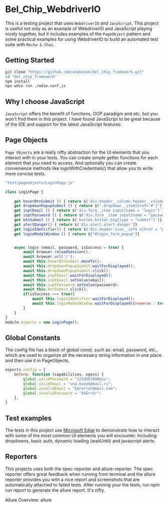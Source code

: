 # Bel_Chip_WebdriverIO

This is a testing project that uses `WebdriverIO`  and `JavaScript`. This project is useful not only as an example of WebdriverIO and JavaScript playing nicely together, but it includes examples of the `PageObject` pattern and some practical examples for using WebdriverIO to build an automated test suite with `Mocha & Chai`.

## Getting Started

```bash
git clone "https://github.com/unakozak/bel_chip_framework.git"
cd "bel_chip_framework"
npm install
npx wdio run ./wdio.conf.js
```

## Why I choose JavaScript
`JavaScript` offers the benefit of functions, OOP paradigm and etc, but you won't find them in this project. I have found JavaScript to be great because of the IDE and support for the latest JavaScript features:


## Page Objects
`Page Objects` are a really nifty abstraction for the UI elements that you interact with in your tests. You can create simple getter functions for each element that you need to access. And optionally you can create convenience methods like loginWithCredentials() that allow you to write more concise tests.


```js
"test/pageobjects/LoginPage.js"

class LoginPage {
    
    get hoverBtnSubmit () { return $('div.header__column.header__column_links.header-icons div:nth-child(5)')}
    get dropdownPopupSubmit () { return $(".dropdown__item[href='#']")}
    get inptEmail () { return $('div.form__item input[name = "login"]')}
    get inptPassword () { return $('div.form__item input[name = "password"]')}
    get btnSubmit () { return $('button.button_big[type = "submit"]')}
    get alertDanger() { return $('div.alert.alert-danger')}
    get loginIdentifier() { return $('div.header-icon__info a[href = "personal/"]')}
    get loginModalWindow () { return $("#login_form_popup")}


    async login (email, password, isSuccess = true) {
        await browser.reloadSession();
        await browser.url('/');
        await this.hoverBtnSubmit.moveTo();
        await this.dropdownPopupSubmit.waitForDisplayed();
        await this.dropdownPopupSubmit.click();
        await this.inptEmail.waitForDisplayed();
        await this.inptEmail.setValue(email);
        await this.inptPassword.setValue(password);
        await this.btnSubmit.click();     
        if(isSuccess === true){
            await this.loginIdentifier.waitForDisplayed();
            await this.loginModalWindow.waitForDisplayed({reverse : true});
        }
    } 
}
module.exports = new LoginPage();
```

## Global Constants 
The config file has a block of global const, such as: email, password, etc., which are used to organize all the necessary string information in one place and then use it in PageObjects.
```js
exports.config = {
    before: function (capabilities, specs) {
        global.validPassword = "1234567890koz";
        global.validEmail = "una.kozak@mail.ru";
        global.invalidEmail = "$$rerror@mail.com";
        global.invalidPassword = "$%Error";
    },
}
```
## Test examples
The tests in this project use [Microsoft Edge](https://www.microsoft.com/en-us/edge) to demonstrate how to interact with some of the most common UI elements you will encounter. Including: dropdowns, basic auth, dynamic loading (waitUntil) and javascript alerts. 

## Reporters
This projects uses both the spec-reporter and allure-reporter. The spec reporter offers great feedback when running from terminal and the allure reporter provides you with a nice report and screenshots that are automatically attached to failed tests. After running your the tests, run npm run report to generate the allure report. It's nifty.

Allure Overview: allure
